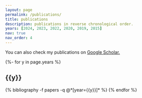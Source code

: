 ```yaml
---
layout: page
permalink: /publications/
title: publications
description: publications in reverse chronological order.
years: [2024, 2023, 2022, 2020, 2019, 2015]
nav: true
nav_order: 4
---
```


You can also check my publications on <a href="https://scholar.google.com/citations?hl=en&user=UWWRHbcAAAAJ" title="scholar">Google Scholar.</a>

<!-- _pages/publications.md -->
<div class="publications">
{%- for y in page.years %}
  <h2 class="year">{{y}}</h2>
  {% bibliography -f papers -q @*[year={{y}}]* %}
{% endfor %}

</div>
